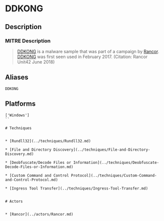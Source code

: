 
# DDKONG

## Description

### MITRE Description

> [DDKONG](https://attack.mitre.org/software/S0255) is a malware sample that was part of a campaign by [Rancor](https://attack.mitre.org/groups/G0075). [DDKONG](https://attack.mitre.org/software/S0255) was first seen used in February 2017. (Citation: Rancor Unit42 June 2018)

## Aliases

```
DDKONG
```

## Platforms

```
['Windows']
``

# Techniques


* [Rundll32](../techniques/Rundll32.md)

* [File and Directory Discovery](../techniques/File-and-Directory-Discovery.md)
    
* [Deobfuscate/Decode Files or Information](../techniques/Deobfuscate-Decode-Files-or-Information.md)
    
* [Custom Command and Control Protocol](../techniques/Custom-Command-and-Control-Protocol.md)
    
* [Ingress Tool Transfer](../techniques/Ingress-Tool-Transfer.md)
    

# Actors


* [Rancor](../actors/Rancor.md)

